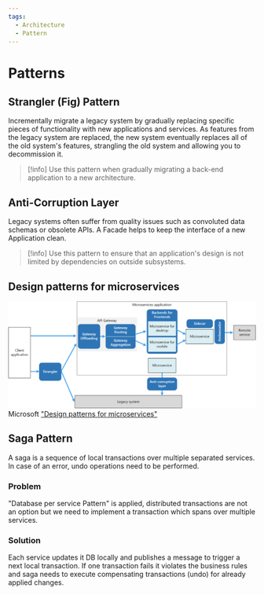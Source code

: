 ```yaml
---
tags:
  - Architecture
  - Pattern
---
```

# Patterns

## Strangler (Fig) Pattern
Incrementally migrate a legacy system by gradually replacing specific pieces of functionality with new applications and services. As features from the legacy system are replaced, the new system eventually replaces all of the old system's features, strangling the old system and allowing you to decommission it.

> [!info] Use this pattern when gradually migrating a back-end application to a new architecture.

## Anti-Corruption Layer
Legacy systems often suffer from quality issues such as convoluted data schemas or obsolete APIs. A Facade helps to keep the interface of a new Application clean. 

> [!info] Use this pattern to ensure that an application's design is not limited by dependencies on outside subsystems.

## Design patterns for microservices
![microservices-patterns](../assets/microservices-patterns.png "Design patterns for microservices")
Microsoft ["Design patterns for microservices"](https://docs.microsoft.com/en-us/azure/architecture/microservices/design/patterns)

## Saga Pattern

A saga is a sequence of local transactions over multiple separated services. In case of an error, undo operations need to be performed.

### Problem

"Database per service Pattern" is applied, distributed transactions are not an option but we need to implement a transaction which spans over multiple services.

### Solution

Each service updates it DB locally and publishes a message to trigger a next local transaction. If one transaction fails it violates the business rules and saga needs to execute compensating transactions (undo) for already applied changes.